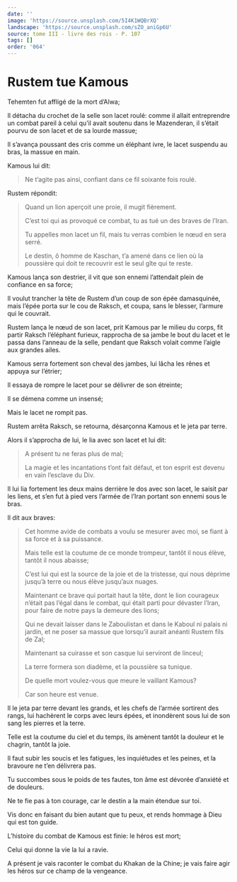 ```yaml
---
date: ''
image: 'https://source.unsplash.com/5I4K1WQBrXQ'
landscape: 'https://source.unsplash.com/sZO_aniGp6U'
source: tome III - livre des rois - P. 107
tags: []
order: '064'
---
```


# Rustem tue Kamous

Tehemten fut affligé de la mort d’Alwa;

Il détacha du crochet de la selle son lacet roulé: comme il allait entreprendre un combat pareil à celui qu’il avait soutenu dans le Mazenderan, il s’était pourvu de son lacet et de sa lourde massue;

Il s’avança poussant des cris comme un éléphant ivre, le lacet suspendu au bras, la massue en main.

Kamous lui dit:

> Ne t’agite pas ainsi, confiant dans ce fil soixante fois roulé.

Rustem répondit:

> Quand un lion aperçoit une proie, il mugit fièrement.
>
> C’est toi qui as provoqué ce combat, tu as tué un des braves de l’Iran.
>
> Tu appelles mon lacet un fil, mais tu verras combien le nœud en sera serré.
>
> Le destin, ô homme de Kaschan, t’a amené dans ce lien où la poussière qui doit te recouvrir est le seul gîte qui te reste.

Kamous lança son destrier, il vit que son ennemi l’attendait plein de confiance en sa force;

Il voulut trancher la tête de Rustem d’un coup de son épée damasquinée, mais l’épée porta sur le cou de Raksch, et coupa, sans le blesser, l’armure qui le couvrait.

Rustem lança le nœud de son lacet, prit Kamous par le milieu du corps, fit partir Raksch l’éléphant furieux, rapprocha de sa jambe le bout du lacet et le passa dans l’anneau de la selle, pendant que Raksch volait comme l’aigle aux grandes ailes.

Kamous serra fortement son cheval des jambes, lui lâcha les rênes et appuya sur l’étrier;

Il essaya de rompre le lacet pour se délivrer de son étreinte;

Il se démena comme un insensé;

Mais le lacet ne rompit pas.

Rustem arrêta Raksch, se retourna, désarçonna Kamous et le jeta par terre.

Alors il s’approcha de lui, le lia avec son lacet et lui dit:

> A présent tu ne feras plus de mal;
>
> La magie et les incantations t’ont fait défaut, et ton esprit est devenu en vain l’esclave du Div.

Il lui lia fortement les deux mains derrière le dos avec son lacet, le saisit par les liens, et s’en fut à pied vers l’armée de l’Iran portant son ennemi sous le bras.

Il dit aux braves:

> Cet homme avide de combats a voulu se mesurer avec moi, se fiant à sa force et à sa puissance.
>
> Mais telle est la coutume de ce monde trompeur, tantôt il nous élève, tantôt il nous abaisse;
>
> C’est lui qui est la source de la joie et de la tristesse, qui nous déprime jusqu’à terre ou nous élève jusqu’aux nuages.
>
> Maintenant ce brave qui portait haut la tête, dont le lion courageux n’était pas l’égal dans le combat, qui était parti pour dévaster l’lran, pour faire de notre pays la demeure des lions;
>
> Qui ne devait laisser dans le Zaboulistan et dans le Kaboul ni palais ni jardin, et ne poser sa massue que lorsqu’il aurait anéanti Rustem fils de Zal;
>
> Maintenant sa cuirasse et son casque lui serviront de linceul;
>
> La terre formera son diadème, et la poussière sa tunique.
>
> De quelle mort voulez-vous que meure le vaillant Kamous?
>
> Car son heure est venue.

Il le jeta par terre devant les grands, et les chefs de l’armée sortirent des rangs, lui hachèrent le corps avec leurs épées, et inondèrent sous lui de son sang les pierres et la terre.

Telle est la coutume du ciel et du temps, ils amènent tantôt la douleur et le chagrin, tantôt la joie.

Il faut subir les soucis et les fatigues, les inquiétudes et les peines, et la bravoure ne t’en délivrera pas.

Tu succombes sous le poids de tes fautes, ton âme est dévorée d’anxiété et de douleurs.

Ne te fie pas à ton courage, car le destin a la main étendue sur toi.

Vis donc en faisant du bien autant que tu peux, et rends hommage à Dieu qui est ton guide.

L’histoire du combat de Kamous est finie: le héros est mort;

Celui qui donne la vie la lui a ravie.

A présent je vais raconter le combat du Khakan de la Chine; je vais faire agir les héros sur ce champ de la vengeance.

